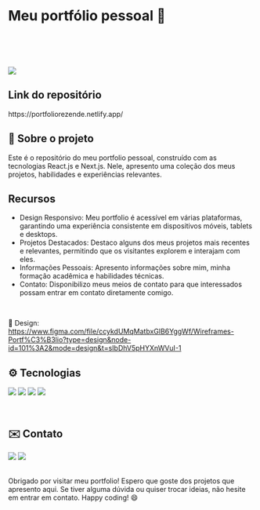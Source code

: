 <div style="width:100%; height: 200px; display: flex; align-items: center;;justify-content: space-between;">
  <h1> Meu portfólio pessoal 📌</h1>
</div>

<img src="https://i.imgur.com/AToTgbJ.png"></img>

## Link do repositório
<p>https://portfoliorezende.netlify.app/</p>

## 📃 Sobre o projeto 
<p>Este é o repositório do meu portfolio pessoal, construído com as tecnologias React.js e Next.js. Nele, apresento uma coleção dos meus projetos, habilidades e experiências relevantes.</p>

## Recursos

- Design Responsivo: Meu portfolio é acessível em várias plataformas, garantindo uma experiência consistente em dispositivos móveis, tablets e desktops.
- Projetos Destacados: Destaco alguns dos meus projetos mais recentes e relevantes, permitindo que os visitantes explorem e interajam com eles.
- Informações Pessoais: Apresento informações sobre mim, minha formação acadêmica e habilidades técnicas.
- Contato: Disponibilizo meus meios de contato para que interessados possam entrar em contato diretamente comigo.
<br>

🎨 Design: https://www.figma.com/file/ccykdUMqMatbxGlB6YggWf/Wireframes-Portf%C3%B3lio?type=design&node-id=101%3A2&mode=design&t=sIbDhV5pHYXnWVuI-1

## ⚙️ Tecnologias 

<img src="https://img.shields.io/badge/React-20232A?style=for-the-badge&logo=react&logoColor=61DAFB"></img>
<img src="https://img.shields.io/badge/Node.js-43853D?style=for-the-badge&logo=node.js&logoColor=white"></img>
<img src="https://img.shields.io/badge/TypeScript-007ACC?style=for-the-badge&logo=typescript&logoColor=white"></img>
<img src="https://img.shields.io/badge/next.js-000000?style=for-the-badge&logo=nextdotjs&logoColor=white"></img>

<br>

## ✉️ Contato 
<a href="https://www.linkedin.com/in/gustavo-rezende-paz/"><img src="https://img.shields.io/badge/LinkedIn-0077B5?style=for-the-badge&logo=linkedin&logoColor=white"></img></a>
<a href="mailto:grezendepaz@gmail.com"><img src="https://img.shields.io/badge/Gmail-D14836?style=for-the-badge&logo=gmail&logoColor=white"></img></a>

<br> 
Obrigado por visitar meu portfolio! Espero que goste dos projetos que apresento aqui. Se tiver alguma dúvida ou quiser trocar ideias, não hesite em entrar em contato. Happy coding! 😄
